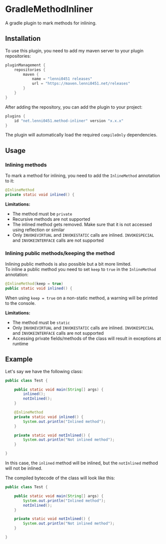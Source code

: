 # GradleMethodInliner
A gradle plugin to mark methods for inlining.

## Installation
To use this plugin, you need to add my maven server to your plugin repositories:
```groovy
pluginManagement {
    repositories {
        maven {
            name = "lenni0451 releases"
            url = "https://maven.lenni0451.net/releases"
        }
    }
}
```

After adding the repository, you can add the plugin to your project:
```groovy
plugins {
    id "net.lenni0451.method-inliner" version "x.x.x"
}
```

The plugin will automatically load the required `compileOnly` dependencies.

## Usage
### Inlining methods
To mark a method for inlining, you need to add the `InlineMethod` annotation to it:
```java
@InlineMethod
private static void inlined() {
```

<b>Limitations:</b>
 - The method must be `private`
 - Recursive methods are not supported
 - The inlined method gets removed. Make sure that it is not accessed using reflection or similar
 - Only `INVOKEVIRTUAL` and `INVOKESTATIC` calls are inlined. `INVOKESPECIAL` and `INVOKEINTERFACE` calls are not supported

### Inlining public methods/keeping the method
Inlining public methods is also possible but a bit more limited.\
To inline a public method you need to set `keep` to `true` in the `InlineMethod` annotation:
```java
@InlineMethod(keep = true)
public static void inlined() {
```
When using `keep = true` on a non-static method, a warning will be printed to the console.

<b>Limitations:</b>
 - The method must be `static`
 - Only `INVOKEVIRTUAL` and `INVOKESTATIC` calls are inlined. `INVOKESPECIAL` and `INVOKEINTERFACE` calls are not supported
 - Accessing private fields/methods of the class will result in exceptions at runtime

## Example
Let's say we have the following class:
```java
public class Test {

    public static void main(String[] args) {
        inlined();
        notInlined();
    }

    @InlineMethod
    private static void inlined() {
        System.out.println("Inlined method");
    }

    private static void notInlined() {
        System.out.println("Not inlined method");
    }

}
```
In this case, the `inlined` method will be inlined, but the `notInlined` method will not be inlined.

The compiled bytecode of the class will look like this:
```java
public class Test {

    public static void main(String[] args) {
        System.out.println("Inlined method");
        notInlined();
    }

    private static void notInlined() {
        System.out.println("Not inlined method");
    }

}
```
